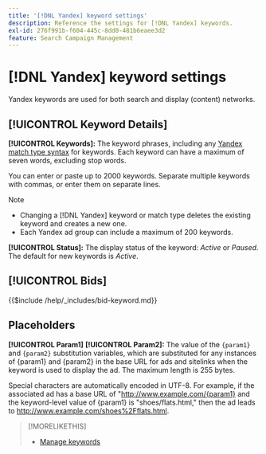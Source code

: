 ```yaml
---
title: '[!DNL Yandex] keyword settings'
description: Reference the settings for [!DNL Yandex] keywords.
exl-id: 276f991b-f604-445c-8dd0-481b6eaee3d2
feature: Search Campaign Management
---
```

# [!DNL Yandex] keyword settings

Yandex keywords are used for both search and display (content) networks.

<!-- Note to self: Yandex doesn't have separate website placements for display; users use keywords for the sites/parts of the content network on which they want to advertise. -->

## [!UICONTROL Keyword Details]

**[!UICONTROL Keywords]:** The keyword phrases, including any [Yandex match type syntax](https://yandex.com/support/direct/keywords/symbols-and-operators.html) for keywords. Each keyword can have a maximum of seven words, excluding stop words.

You can enter or paste up to 2000 keywords. Separate multiple keywords with commas, or enter them on separate lines.

>[!NOTE]
>
>* Changing a [!DNL Yandex] keyword or match type deletes the existing keyword and creates a new one.
>* Each Yandex ad group can include a maximum of 200 keywords.

**[!UICONTROL Status]:** The display status of the keyword: *Active* or *Paused*. The default for new keywords is *Active*.

## [!UICONTROL Bids]

<!-- **[!UICONTROL Bid]:** -->

{{$include /help/_includes/bid-keyword.md}}

## Placeholders

**[!UICONTROL Param1]** **[!UICONTROL Param2]:** The value of the `{param1}` and `{param2}` substitution variables, which are substituted for any instances of {param1} and {param2} in the base URL for ads and sitelinks when the keyword is used to display the ad. The maximum length is 255 bytes.

Special characters are automatically encoded in UTF-8. For example, if the associated ad has a base URL of "http://www.example.com/{param1} and the keyword-level value of {param1} is "shoes/flats.html," then the ad leads to http://www.example.com/shoes%2Fflats.html.

>[!MORELIKETHIS]
>
>* [Manage keywords](/help/search-social-commerce/campaign-management/campaigns/keyword-manage.md)

